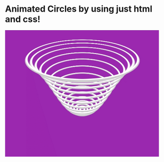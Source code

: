 # Animated Circles by using just html and css!

<img src="https://github.com/Hamsiny/AnimatedCircle/blob/master/animated-circle.gif?raw=true">
